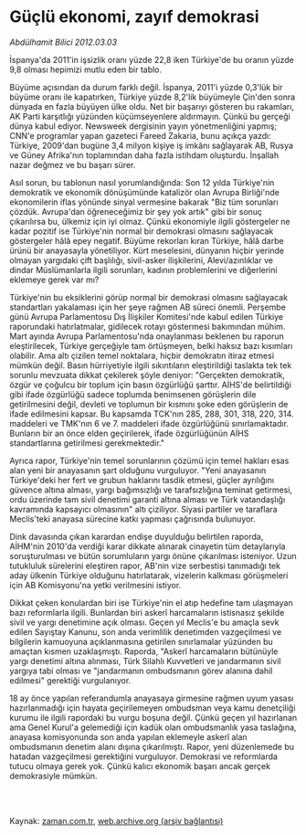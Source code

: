 # Güçlü ekonomi, zayıf demokrasi

*Abdülhamit Bilici 2012.03.03*

<td class="columnist-detail">
<p>İspanya'da 2011'in işsizlik oranı yüzde 22,8 iken Türkiye'de bu oranın yüzde 9,8 olması hepimizi mutlu eden bir tablo.</p>
<p>
<div id="haberMetinDiv">
<p>Büyüme açısından da durum farklı değil. İspanya, 2011'i yüzde 0,3'lük bir büyüme oranı ile kapatırken, Türkiye yüzde 8,2'lik büyümeyle Çin'den sonra dünyada en fazla büyüyen ülke oldu. Net bir başarıyı gösteren bu rakamları, AK Parti karşıtlığı yüzünden küçümseyenlere aldırmayın. Çünkü bu gerçeği dünya kabul ediyor. Newsweek dergisinin yayın yönetmenliğini yapmış; CNN'e programlar yapan gazeteci Fareed Zakaria, bunu açıkça yazdı: Türkiye, 2009'dan bugüne 3,4 milyon kişiye iş imkânı sağlayarak AB, Rusya ve Güney Afrika'nın toplamından daha fazla istihdam oluşturdu. İnşallah nazar değmez ve bu başarı sürer.
<p>Asıl sorun, bu tablonun nasıl yorumlandığında: Son 12 yılda Türkiye'nin demokratik ve ekonomik dönüşümünde katalizör olan Avrupa Birliği'nde ekonomilerin iflas yönünde sinyal vermesine bakarak "Biz tüm sorunları çözdük. Avrupa'dan öğreneceğimiz bir şey yok artık" gibi bir sonuç çıkarılırsa bu, ülkemiz için iyi olmaz. Çünkü ekonomiyle ilgili göstergeler ne kadar pozitif ise Türkiye'nin normal bir demokrasi olmasını sağlayacak göstergeler hâlâ epey negatif. Büyüme rekorları kıran Türkiye, hâlâ darbe ürünü bir anayasayla yönetiliyor. Kürt meselesini, dünyanın hiçbir yerinde olmayan yargıdaki çift başlılığı, sivil-asker ilişkilerini, Alevi/azınlıklar ve dindar Müslümanlarla ilgili sorunları, kadının problemlerini ve diğerlerini eklemeye gerek var mı?
<p>Türkiye'nin bu eksiklerini görüp normal bir demokrasi olmasını sağlayacak standartları yakalaması için her şeye rağmen AB süreci önemli. Perşembe günü Avrupa Parlamentosu Dış İlişkiler Komitesi'nde kabul edilen Türkiye raporundaki hatırlatmalar, gidilecek rotayı göstermesi bakımından mühim. Mart ayında Avrupa Parlamentosu'nda onaylanması beklenen bu raporun eleştirilecek, Türkiye gerçeğiyle tam örtüşmeyen, belki haksız bazı kısımları olabilir. Ama altı çizilen temel noktalara, hiçbir demokratın itiraz etmesi mümkün değil. Basın hürriyetiyle ilgili sıkıntıların eleştirildiği taslakta tek tek sorunlu mevzuata dikkat çekilerek şöyle deniyor: "Gerçekten demokratik, özgür ve çoğulcu bir toplum için basın özgürlüğü şarttır. AİHS'de belirtildiği gibi ifade özgürlüğü sadece toplumda benimsenen görüşlerin dile getirilmesini değil, devleti ve toplumun bir kısmını şoke eden görüşlerin de ifade edilmesini kapsar. Bu kapsamda TCK'nın 285, 288, 301, 318, 220, 314. maddeleri ve TMK'nın 6 ve 7. maddeleri ifade özgürlüğünü sınırlamaktadır. Bunların bir an önce elden geçirilerek, ifade özgürlüğünün AİHS standartlarına getirilmesi gerekmektedir."
<p>Ayrıca rapor, Türkiye'nin temel sorunlarının çözümü için temel hakları esas alan yeni bir anayasanın şart olduğunu vurguluyor. "Yeni anayasanın Türkiye'deki her fert ve grubun haklarını tasdik etmesi, güçler ayrılığını güvence altına alması, yargı bağımsızlığı ve tarafsızlığına teminat getirmesi, ordu üzerinde tam sivil denetimi garanti altına alması ve Türk vatandaşlığı kavramında kapsayıcı olmasının" altı çiziliyor. Siyasi partiler ve taraflara Meclis'teki anayasa sürecine katkı yapması çağrısında bulunuyor.
<p>Dink davasında çıkan karardan endişe duyulduğu belirtilen raporda, AİHM'nin 2010'da verdiği karar dikkate alınarak cinayetin tüm detaylarıyla soruşturulması ve bütün sorumluların yargı önüne çıkarılması isteniyor. Uzun tutukluluk sürelerini eleştiren rapor, AB'nin vize serbestisi tanımadığı tek aday ülkenin Türkiye olduğunu hatırlatarak, vizelerin kalkması görüşmeleri için AB Komisyonu'na yetki verilmesini istiyor.
<p>Dikkat çeken konulardan biri ise Türkiye'nin el atıp hedefine tam ulaşmayan bazı reformlarla ilgili. Bunlardan biri askerî harcamaların istisnasız şekilde sivil ve yargı denetimine açık olması. Geçen yıl Meclis'e bu amaçla sevk edilen Sayıştay Kanunu, son anda verimlilik denetimden vazgeçilmesi ve bilgilerin kamuoyuna açıklanmasına getirilen sınırlamalar yüzünden bu amaçtan kısmen uzaklaşmıştı. Raporda, "Askerî harcamaların bütünüyle yargı denetimi altına alınması, Türk Silahlı Kuvvetleri ve jandarmanın sivil yargıya tabi olması ve "jandarmanın ombudsmanın görev alanına dahil edilmesi" gerektiği vurgulanıyor.
<p>18 ay önce yapılan referandumla anayasaya girmesine rağmen uyum yasası hazırlanmadığı için hayata geçirilemeyen ombudsman veya kamu denetçiliği kurumu ile ilgili rapordaki bu vurgu boşuna değil. Çünkü geçen yıl hazırlanan ama Genel Kurul'a gelemediği için kadük olan ombudsmanlık yasa taslağına, anayasa komisyonunda son anda yapılan eklemeyle askerî alan ombudsmanın denetim alanı dışına çıkarılmıştı. Rapor, yeni düzenlemede bu hatadan vazgeçilmesi gerektiğini vurguluyor. Demokrasi ve reformlarda tutucu olmaya gerek yok. Çünkü kalıcı ekonomik başarı ancak gerçek demokrasiyle mümkün.</p></p></p></p></p></p></p></div>
</p>


<p><br>
		 </br></p></td>

Kaynak: [zaman.com.tr](http://zaman.com.tr/yazar.do?yazino=1253869), [web.archive.org (arşiv bağlantısı)](http://web.archive.org/web/20120307034618/http://www.zaman.com.tr:80/yazar.do?yazino=1253869)
